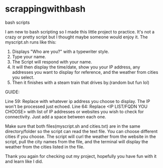 # scrappingwithbash
bash scripts

I am new to bash scripting so I made this little project to practice. It's not a crazy or pretty script but I thought maybe someone would enjoy it.
The myscript.sh runs like this:
1. Displays "Who are you?" with a typewriter style.
2. Type your name.
3. The Script will respond with your name.
4. It will then display the time/date, show you your IP address, any addresses you want to display for reference, and the weather from cities you select.
5. Then it finishes with a steam train that drives by.(random but fun lol)

GUIDE: 

Line 59: Replace <YOUR IP> with whatever ip address you choose to display. The IP won't be processed just echoed.
Line 64: Replace <IP LIST/FQDN YOU CHOOSE> with list of IP addresses or websites you wish to check for connectivity. Just add a space between each one.

Make sure that both files(myscript.sh and cities.txt) are in the same directory/folder so the script can read the text file. You can choose different cities if you choose. The script will curl the weather from the website in the script, pull the city names from the file, and the terminal will display the weather from the cities listed in the file.

Thank you again for checking out my project, hopefully you have fun with it and learn like I did.
